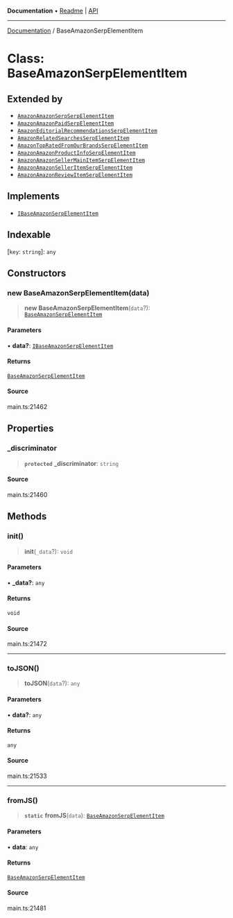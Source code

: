 **Documentation** • [Readme](../README.md) \| [API](../globals.md)

***

[Documentation](../README.md) / BaseAmazonSerpElementItem

# Class: BaseAmazonSerpElementItem

## Extended by

- [`AmazonAmazonSerpSerpElementItem`](AmazonAmazonSerpSerpElementItem.md)
- [`AmazonAmazonPaidSerpElementItem`](AmazonAmazonPaidSerpElementItem.md)
- [`AmazonEditorialRecommendationsSerpElementItem`](AmazonEditorialRecommendationsSerpElementItem.md)
- [`AmazonRelatedSearchesSerpElementItem`](AmazonRelatedSearchesSerpElementItem.md)
- [`AmazonTopRatedFromOurBrandsSerpElementItem`](AmazonTopRatedFromOurBrandsSerpElementItem.md)
- [`AmazonAmazonProductInfoSerpElementItem`](AmazonAmazonProductInfoSerpElementItem.md)
- [`AmazonAmazonSellerMainItemSerpElementItem`](AmazonAmazonSellerMainItemSerpElementItem.md)
- [`AmazonAmazonSellerItemSerpElementItem`](AmazonAmazonSellerItemSerpElementItem.md)
- [`AmazonAmazonReviewItemSerpElementItem`](AmazonAmazonReviewItemSerpElementItem.md)

## Implements

- [`IBaseAmazonSerpElementItem`](../interfaces/IBaseAmazonSerpElementItem.md)

## Indexable

 \[`key`: `string`\]: `any`

## Constructors

### new BaseAmazonSerpElementItem(data)

> **new BaseAmazonSerpElementItem**(`data`?): [`BaseAmazonSerpElementItem`](BaseAmazonSerpElementItem.md)

#### Parameters

• **data?**: [`IBaseAmazonSerpElementItem`](../interfaces/IBaseAmazonSerpElementItem.md)

#### Returns

[`BaseAmazonSerpElementItem`](BaseAmazonSerpElementItem.md)

#### Source

main.ts:21462

## Properties

### \_discriminator

> **`protected`** **\_discriminator**: `string`

#### Source

main.ts:21460

## Methods

### init()

> **init**(`_data`?): `void`

#### Parameters

• **\_data?**: `any`

#### Returns

`void`

#### Source

main.ts:21472

***

### toJSON()

> **toJSON**(`data`?): `any`

#### Parameters

• **data?**: `any`

#### Returns

`any`

#### Source

main.ts:21533

***

### fromJS()

> **`static`** **fromJS**(`data`): [`BaseAmazonSerpElementItem`](BaseAmazonSerpElementItem.md)

#### Parameters

• **data**: `any`

#### Returns

[`BaseAmazonSerpElementItem`](BaseAmazonSerpElementItem.md)

#### Source

main.ts:21481
